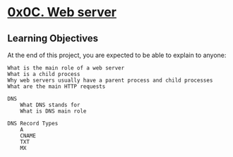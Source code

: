 # [0x0C. Web server]()

## Learning Objectives

At the end of this project, you are expected to be able to explain to anyone:

    What is the main role of a web server
    What is a child process
    Why web servers usually have a parent process and child processes
    What are the main HTTP requests

    DNS
        What DNS stands for
        What is DNS main role

    DNS Record Types
        A
        CNAME
        TXT
        MX
